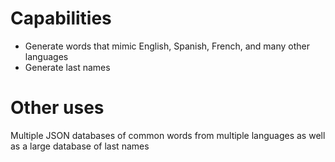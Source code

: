 # Capabilities
- Generate words that mimic English, Spanish, French, and many other languages
- Generate last names
# Other uses
Multiple JSON databases of common words from multiple languages as well as a large database of last names
